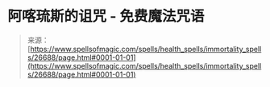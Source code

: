 <!--yml

类别：未分类

日期：2024年6月12日 19:14:59

-->

# 阿喀琉斯的诅咒 - 免费魔法咒语

> 来源：[https://www.spellsofmagic.com/spells/health_spells/immortality_spells/26688/page.html#0001-01-01](https://www.spellsofmagic.com/spells/health_spells/immortality_spells/26688/page.html#0001-01-01)
